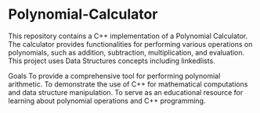 # Polynomial-Calculator
This repository contains a C++ implementation of a Polynomial Calculator. The calculator provides functionalities for performing various operations on polynomials, such as addition, subtraction, multiplication, and evaluation. This project uses Data Structures concepts including linkedlists.

Goals
To provide a comprehensive tool for performing polynomial arithmetic.
To demonstrate the use of C++ for mathematical computations and data structure manipulation.
To serve as an educational resource for learning about polynomial operations and C++ programming.

